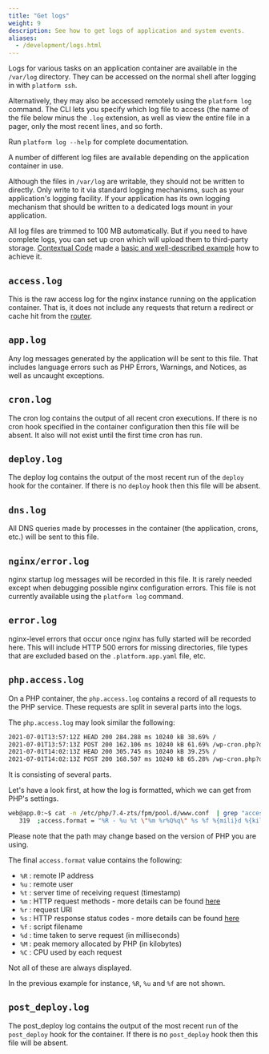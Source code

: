 ```yaml
---
title: "Get logs"
weight: 9
description: See how to get logs of application and system events.
aliases:
  - /development/logs.html
---
```


Logs for various tasks on an application container are available in the `/var/log` directory.
They can be accessed on the normal shell after logging in with `platform ssh`.

Alternatively, they may also be accessed remotely using the `platform log` command.
The CLI lets you specify which log file to access (the name of the file below minus the  `.log` extension,
as well as view the entire file in a pager, only the most recent lines, and so forth.

Run `platform log --help` for complete documentation.

A number of different log files are available depending on the application container in use.

Although the files in `/var/log` are writable, they should not be written to directly.
Only write to it via standard logging mechanisms, such as your application's logging facility.
If your application has its own logging mechanism that should be written to a dedicated logs mount in your application.

All log files are trimmed to 100 MB automatically.
But if you need to have complete logs, you can set up cron which will upload them to third-party storage.
[Contextual Code](https://www.contextualcode.com/) made a [basic and well-described example](https://gitlab.com/contextualcode/platformsh-store-logs-at-s3) how to achieve it.

## `access.log`

This is the raw access log for the nginx instance running on the application container.
That is, it does not include any requests that return a redirect or cache hit from the [router](/configuration/routes/_index.md).

## `app.log`

Any log messages generated by the application will be sent to this file.
That includes language errors such as PHP Errors, Warnings, and Notices, as well as uncaught exceptions.

## `cron.log`

The cron log contains the output of all recent cron executions.
If there is no cron hook specified in the container configuration then this file will be absent.
It also will not exist until the first time cron has run.

## `deploy.log`

The deploy log contains the output of the most recent run of the `deploy` hook for the container.
If there is no `deploy` hook then this file will be absent.

## `dns.log`

All DNS queries made by processes in the container (the application, crons, etc.) will be sent to this file.

## `nginx/error.log`

nginx startup log messages will be recorded in this file.
It is rarely needed except when debugging possible nginx configuration errors.
This file is not currently available using the `platform log` command.

## `error.log`

nginx-level errors that occur once nginx has fully started will be recorded here.
This will include HTTP 500 errors for missing directories, file types that are excluded based on the `.platform.app.yaml` file, etc.

## `php.access.log`

On a PHP container, the `php.access.log` contains a record of all requests to the PHP service.
These requests are split in several parts into the logs.

The `php.access.log` may look similar the following:

```txt
2021-07-01T13:57:12Z HEAD 200 284.288 ms 10240 kB 38.69% /
2021-07-01T13:57:13Z POST 200 162.106 ms 10240 kB 61.69% /wp-cron.php?doing_wp_cron=0123456.789
2021-07-01T14:02:13Z HEAD 200 305.745 ms 10240 kB 39.25% /
2021-07-01T14:02:13Z POST 200 168.507 ms 10240 kB 65.28% /wp-cron.php?doing_wp_cron=0123457.789
```

It is consisting of several parts.

Let's have a look first, at how the log is formatted, which we can get from PHP's settings.

```bash
web@app.0:~$ cat -n /etc/php/7.4-zts/fpm/pool.d/www.conf  | grep "access.format"
   319	;access.format = "%R - %u %t \"%m %r%Q%q\" %s %f %{mili}d %{kilo}M %C%%"
```
Please note that the path may change based on the version of PHP you are using.


The final `access.format` value contains the following:

- `%R` : remote IP address
- `%u` : remote user
- `%t` : server time of receiving request (timestamp)
- `%m` : HTTP request methods - more details can be found [here](https://developer.mozilla.org/en-US/docs/Web/HTTP/Methods)
- `%r` : request URI
- `%s` : HTTP response status codes - more details can be found [here](https://developer.mozilla.org/en-US/docs/Web/HTTP/Status)
- `%f` : script filename
- `%d` : time taken to serve request (in milliseconds)
- `%M` : peak memory allocated by PHP (in kilobytes)
- `%C` : CPU used by each request

Not all of these are always displayed.

In the previous example for instance, `%R`, `%u` and `%f` are not shown.

## `post_deploy.log`

The post_deploy log contains the output of the most recent run of the `post_deploy` hook for the container.
If there is no `post_deploy` hook then this file will be absent.
